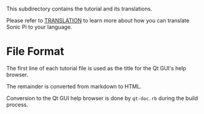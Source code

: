This subdirectory contains the tutorial and its translations.

Please refer to [TRANSLATION](../../../TRANSLATION.md) to learn
more about how you can translate Sonic Pi to your language.

# File Format

The first line of each tutorial file is used as the title for the
Qt GUI's help browser.

The remainder is converted from markdown to HTML.

Conversion to the Qt GUI help browser is done by `qt-doc.rb` during
the build process.

